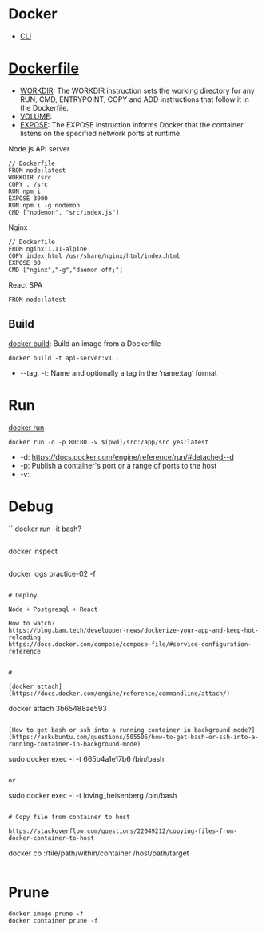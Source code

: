 # Docker

- [CLI](https://docs.docker.com/engine/reference/commandline)

# [Dockerfile](https://docs.docker.com/engine/reference/builder/)

- [WORKDIR](https://docs.docker.com/engine/reference/builder/#workdir): The WORKDIR instruction sets the working directory for any RUN, CMD, ENTRYPOINT, COPY and ADD instructions that follow it in the Dockerfile.
- [VOLUME](https://docs.docker.com/engine/reference/builder/#volume):
- [EXPOSE](https://docs.docker.com/engine/reference/builder/#expose): The EXPOSE instruction informs Docker that the container listens on the specified network ports at runtime.

Node.js API server

```
// Dockerfile
FROM node:latest
WORKDIR /src
COPY . /src
RUN npm i
EXPOSE 3000
RUN npm i -g nodemon
CMD ["nodemon", "src/index.js"]
```

Nginx

```
// Dockerfile
FROM nginx:1.11-alpine
COPY index.html /usr/share/nginx/html/index.html
EXPOSE 80
CMD ["nginx","-g","daemon off;"]
```

React SPA

```
FROM node:latest
```

## Build

[docker build](https://docs.docker.com/engine/reference/commandline/build/): Build an image from a Dockerfile

```
docker build -t api-server:v1 .
```

- --tag, -t: Name and optionally a tag in the ‘name:tag’ format

# Run

[docker run](https://docs.docker.com/engine/reference/run/)

```
docker run -d -p 80:80 -v $(pwd)/src:/app/src yes:latest
```

- -d: https://docs.docker.com/engine/reference/run/#detached--d
- [-p](https://docs.docker.com/engine/reference/run/#expose-incoming-ports): Publish a container's port or a range of ports to the host
- -v: 

# Debug

``
docker run -it bash?

```

```

docker inspect

```

```

docker logs practice-02 -f

```

# Deploy

Node + Postgresql + React

How to watch?
https://blog.bam.tech/developper-news/dockerize-your-app-and-keep-hot-reloading
https://docs.docker.com/compose/compose-file/#service-configuration-reference

```

```

#

[docker attach](https://docs.docker.com/engine/reference/commandline/attach/)

```

docker attach 3b65488ae593

```

[How to get bash or ssh into a running container in background mode?](https://askubuntu.com/questions/505506/how-to-get-bash-or-ssh-into-a-running-container-in-background-mode)

```

sudo docker exec -i -t 665b4a1e17b6 /bin/bash

```

or

```

sudo docker exec -i -t loving_heisenberg /bin/bash

```

# Copy file from container to host

https://stackoverflow.com/questions/22049212/copying-files-from-docker-container-to-host

```

docker cp <containerId>:/file/path/within/container /host/path/target

```

```

# Prune
```
docker image prune -f
docker container prune -f
```